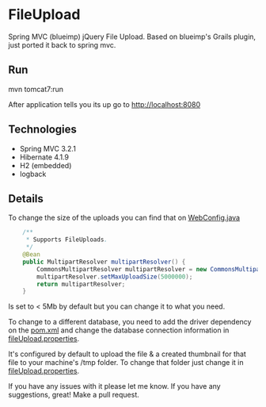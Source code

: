 FileUpload
==========

Spring MVC (blueimp) jQuery File Upload. Based on blueimp's Grails plugin, just ported it back to spring mvc.

## Run

mvn tomcat7:run

After application tells you its up go to [http://localhost:8080](http://localhost:8080)

## Technologies
+ Spring MVC 3.2.1
+ Hibernate 4.1.9
+ H2 (embedded)
+ logback

## Details
To change the size of the uploads you can find that on [WebConfig.java](src/main/java/org/davidmendoza/fileUpload/config/WebConfig.java)
```java
    /**
     * Supports FileUploads.
     */
    @Bean
    public MultipartResolver multipartResolver() {
        CommonsMultipartResolver multipartResolver = new CommonsMultipartResolver();
        multipartResolver.setMaxUploadSize(5000000);
        return multipartResolver;
    }
```
Is set to < 5Mb by default but you can change it to what you need.

To change to a different database, you need to add the driver dependency on the [pom.xml](pom.xml) and change the database connection information in [fileUpload.properties](src/main/resources/fileUpload.properties).

It's configured by default to upload the file & a created thumbnail for that file to your machine's /tmp folder. To change that folder just change it in [fileUpload.properties](src/main/resources/fileUpload.properties).

If you have any issues with it please let me know. If you have any suggestions, great! Make a pull request.
